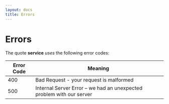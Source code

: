 ```yaml
---
layout: docs
title: Errors
---
```


# Errors
The quote __service__ _uses_ the following error codes:

Error Code | Meaning
---------- | -------
400        | Bad Request - your request is malformed
500	       | Internal Server Error – we had an unexpected problem with our server
